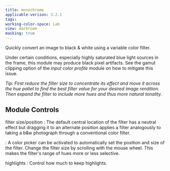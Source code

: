 ```yaml
---
title: monochrome
applicable-verison: 3.2.1
tags: 
working-color-space: Lab 
view: darkroom
masking: true
---
```


Quickly convert an image to black & white using a variable color filter.

Under certain conditions, especially highly saturated blue light sources in the frame, this module may produce black pixel artifacts. See the gamut clipping option of the _input color profile_ module on how to mitigate this issue.

_Tip: First reduce the filter size to concentrate its effect and move it across the hue pallet to find the best filter value for your desired image rendition. Then expand the filter to include more hues and thus more natural tonality._

## Module Controls

filter size/position
: The default central location of the filter has a neutral effect but dragging it to an alternate position applies a filter analogously to taking a b&w photograph through a conventional color filter.

: A color picker can be activated to automatically set the position and size of the filter. Change the filter size by scrolling with the mouse wheel. This makes the filter's range of hues more or less selective.

highlights
: Control how much to keep highlights.

